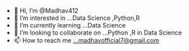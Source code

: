 - 👋 Hi, I’m @Madhav412
- 👀 I’m interested in ...Data Science ,Python,R
- 🌱 I’m currently learning ...Data Science
- 💞️ I’m looking to collaborate on ...Python ,R in Data Science
- 📫 How to reach me ...madhavofficial7@gmail.com

<!---
Madhav412/Madhav412 is a ✨ special ✨ repository because its `README.md` (this file) appears on your GitHub profile.
You can click the Preview link to take a look at your changes.
--->
